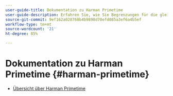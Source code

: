 ```yaml
---
user-guide-title: Dokumentation zu Harman Primetime
user-guide-description: Erfahren Sie, wie Sie Begrenzungen für die gleichzeitige Nutzung mehrerer Anwendungen definieren und durchsetzen.
source-git-commit: 9ef162a028768b4b9898d70efd085a3ef6a4b5ef
workflow-type: tm+mt
source-wordcount: '21'
ht-degree: 85%

---
```



# Dokumentation zu Harman Primetime {#harman-primetime}

+ [Übersicht über Harman Primetime](home.md)
